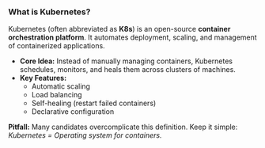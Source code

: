 ### What is Kubernetes?

Kubernetes (often abbreviated as **K8s**) is an open-source **container orchestration platform**. It automates deployment, scaling, and management of containerized applications.

- **Core Idea:** Instead of manually managing containers, Kubernetes schedules, monitors, and heals them across clusters of machines.
- **Key Features:**
  - Automatic scaling
  - Load balancing
  - Self-healing (restart failed containers)
  - Declarative configuration

**Pitfall:** Many candidates overcomplicate this definition. Keep it simple: *Kubernetes = Operating system for containers.*
